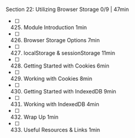 Section 22: Utilizing Browser Storage 0/9 | 47min
- [ ] 425. Module Introduction 1min
- [ ] 426. Browser Storage Options 7min
- [ ] 427. localStorage & sessionStorage 11min
- [ ] 428. Getting Started with Cookies 6min
- [ ] 429. Working with Cookies 8min
- [ ] 430. Getting Started with IndexedDB 9min
- [ ] 431. Working with IndexedDB 4min
- [ ] 432. Wrap Up 1min
- [ ] 433. Useful Resources & Links 1min
